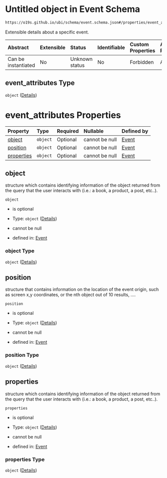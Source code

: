 # Untitled object in Event Schema

```txt
https://o19s.github.io/ubi/schema/event.schema.json#/properties/event_attributes
```

Extensible details about a specific event.

| Abstract            | Extensible | Status         | Identifiable | Custom Properties | Additional Properties | Access Restrictions | Defined In                                                                |
| :------------------ | :--------- | :------------- | :----------- | :---------------- | :-------------------- | :------------------ | :------------------------------------------------------------------------ |
| Can be instantiated | No         | Unknown status | No           | Forbidden         | Allowed               | none                | [event.schema.json\*](../../out/event.schema.json "open original schema") |

## event\_attributes Type

`object` ([Details](event-properties-event_attributes.md))

# event\_attributes Properties

| Property                  | Type     | Required | Nullable       | Defined by                                                                                                                                                                   |
| :------------------------ | :------- | :------- | :------------- | :--------------------------------------------------------------------------------------------------------------------------------------------------------------------------- |
| [object](#object)         | `object` | Optional | cannot be null | [Event](event-properties-event_attributes-properties-object.md "https://o19s.github.io/ubi/schema/event.schema.json#/properties/event_attributes/properties/object")         |
| [position](#position)     | `object` | Optional | cannot be null | [Event](event-properties-event_attributes-properties-position.md "https://o19s.github.io/ubi/schema/event.schema.json#/properties/event_attributes/properties/position")     |
| [properties](#properties) | `object` | Optional | cannot be null | [Event](event-properties-event_attributes-properties-properties.md "https://o19s.github.io/ubi/schema/event.schema.json#/properties/event_attributes/properties/properties") |

## object

structure which contains identifying information of the object returned from the query that the user interacts with (i.e.: a book, a product, a post, etc..).

`object`

* is optional

* Type: `object` ([Details](event-properties-event_attributes-properties-object.md))

* cannot be null

* defined in: [Event](event-properties-event_attributes-properties-object.md "https://o19s.github.io/ubi/schema/event.schema.json#/properties/event_attributes/properties/object")

### object Type

`object` ([Details](event-properties-event_attributes-properties-object.md))

## position

structure that contains information on the location of the event origin, such as screen x,y coordinates, or the nth object out of 10 results, ....

`position`

* is optional

* Type: `object` ([Details](event-properties-event_attributes-properties-position.md))

* cannot be null

* defined in: [Event](event-properties-event_attributes-properties-position.md "https://o19s.github.io/ubi/schema/event.schema.json#/properties/event_attributes/properties/position")

### position Type

`object` ([Details](event-properties-event_attributes-properties-position.md))

## properties

structure which contains identifying information of the object returned from the query that the user interacts with (i.e.: a book, a product, a post, etc..).

`properties`

* is optional

* Type: `object` ([Details](event-properties-event_attributes-properties-properties.md))

* cannot be null

* defined in: [Event](event-properties-event_attributes-properties-properties.md "https://o19s.github.io/ubi/schema/event.schema.json#/properties/event_attributes/properties/properties")

### properties Type

`object` ([Details](event-properties-event_attributes-properties-properties.md))
